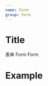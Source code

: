 ```yaml
---
name: Form
group: Form
---
```


# Title

表单 Form
Form

# Example

<code src="./__example__/001-base.tsx"></code>
<code src="./__example__/002-vertical.tsx"></code>
<code src="./__example__/003-fieldset.tsx"></code>
